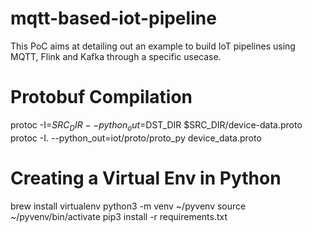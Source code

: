 # mqtt-based-iot-pipeline
This PoC aims at detailing out an example to build IoT pipelines using MQTT, Flink and Kafka through a specific usecase.


# Protobuf Compilation
protoc -I=$SRC_DIR --python_out=$DST_DIR $SRC_DIR/device-data.proto
protoc -I. --python_out=iot/proto/proto_py device_data.proto

# Creating a Virtual Env in Python
brew install virtualenv
python3 -m venv ~/pyvenv
source ~/pyvenv/bin/activate
pip3 install -r requirements.txt
